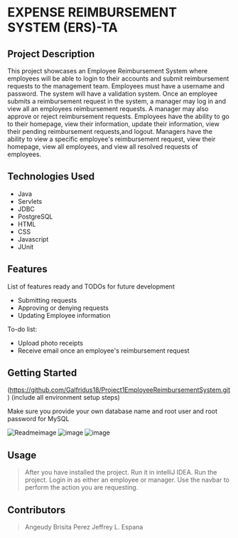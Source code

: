 # EXPENSE REIMBURSEMENT SYSTEM (ERS)-TA

## Project Description

This project showcases an Employee Reimbursement System where employees will be able to login to their accounts and submit reimbursement requests to the management team. Employees must have a username and password. The system will have a validation system. Once an employee submits a reimbursement request in the system, a manager may log in and view all an employees reimbursement requests. A manager may also approve or reject reimbursement requests. Employees have the ability to go to their homepage, view their information, update their information, view their pending reimbursement requests,and logout. Managers have the ability to view a specific employee's reimbursement request, view their homepage, view all employees, and view all resolved requests of employees.

## Technologies Used

* Java
* Servlets 
* JDBC 
* PostgreSQL
* HTML
* CSS
* Javascript
* JUnit


## Features

List of features ready and TODOs for future development
* Submitting requests
* Approving or denying requests
* Updating Employee information

To-do list:
* Upload photo receipts 
* Receive email once an employee's reimbursement request

## Getting Started
   
(https://github.com/Galfridus18/Project1EmployeeReimbursementSystem.git)
(include all environment setup steps)

Make sure you provide your own database name and root user and root password for MySQL


![Readmeimage](https://user-images.githubusercontent.com/98780216/159608111-c9bb73e0-cce8-47d2-93ef-a699645dc388.png)
![image](https://user-images.githubusercontent.com/98780216/159608209-66d8b012-374f-4c60-8e42-363ffd67ded3.png)
![image](https://user-images.githubusercontent.com/98780216/159608263-359a8d7c-dfc3-4644-8476-ddf25f17b6fc.png)




## Usage

> After you have installed the project. Run it in intelliJ IDEA. Run the project. Login in as either an employee or manager.
Use the navbar to perform the action you are requesting. 

## Contributors

> Angeudy Brisita Perez 
> Jeffrey L. Espana
